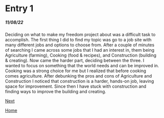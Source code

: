 # Entry 1
##### 11/08/22

Deciding on what to make my freedom project about was a difficult task to accomplish. The first thing I did to find my topic was go to a job site with many different jobs and options to choose from. After a couple of minutes of searching I came across some jobs that I had an interest in, them being Agriculture (farming), Cooking (food & recipes), and Construction (building & creating). Now came the harder part, deciding between the three. I wanted to focus on something that the world needs and can be improved in. Cooking was a strong choice for me but I realized that before cooking comes agriculture. After debunking the pros and cons of Agriculture and Construction I noticed that construction is a harder, hands-on job, leaving space for improvement. Since then I have stuck with construction and finding ways to improve the building and creating.

[Next](entry02.md)

[Home](../README.md)